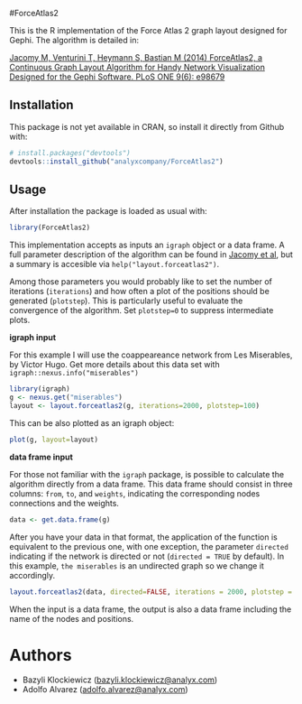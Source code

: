 #ForceAtlas2

This is the R implementation of the Force Atlas 2 graph layout designed for Gephi. The algorithm is detailed in:

[Jacomy M, Venturini T, Heymann S, Bastian M (2014) ForceAtlas2, a Continuous Graph Layout Algorithm for Handy Network Visualization Designed for the Gephi Software. PLoS ONE 9(6): e98679](http://journals.plos.org/plosone/article?id=10.1371/journal.pone.0098679)


## Installation

This package is not yet available in CRAN, so install it directly from Github with:

```R
# install.packages("devtools")
devtools::install_github("analyxcompany/ForceAtlas2")
```

## Usage

After installation the package is loaded as usual with:

```R
library(ForceAtlas2)
```

This implementation accepts as inputs an `igraph` object or a data frame. A full parameter description of the algorithm can be found in [Jacomy et al](http://journals.plos.org/plosone/article?id=10.1371/journal.pone.0098679), but a summary is accesible via `help("layout.forceatlas2")`.

Among those parameters you would probably like to set the number of iterations (`iterations`) and how often a plot of the positions should be generated (`plotstep`). This is particularly useful to evaluate the convergence of the algorithm. Set `plotstep=0` to suppress intermediate plots.

**igraph input**

For this example I will use the coappeareance network from Les Miserables, by Victor Hugo. Get more details about this data set with `igraph::nexus.info("miserables")`

```R
library(igraph) 
g <- nexus.get("miserables")
layout <- layout.forceatlas2(g, iterations=2000, plotstep=100)
```

This can be also plotted as an igraph object:

```R
plot(g, layout=layout)
```

**data frame input**

For those not familiar with the `igraph` package, is possible to calculate the algorithm directly from a data frame. This data frame should consist in three columns: `from`, `to`, and `weights`, indicating the corresponding nodes connections and the weights. 

```R
data <- get.data.frame(g)
```

After you have your data in that format, the application of the function is equivalent to the previous one, with one exception, the parameter `directed` indicating if the network is directed or not (`directed = TRUE` by default). In this example, `the miserables` is an undirected graph so we change it accordingly.

```R
layout.forceatlas2(data, directed=FALSE, iterations = 2000, plotstep = 100)
```

When the input is a data frame, the output is also a data frame including the name of the nodes and positions.

# Authors

- Bazyli Klockiewicz (bazyli.klockiewicz@analyx.com)
- Adolfo Alvarez (adolfo.alvarez@analyx.com)

